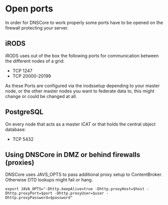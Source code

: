 # Open ports

In order for DNSCore to work properly some ports have to be opened on the firewall protecting your server.

## iRODS

iRODS uses out of the box the following ports for communication between the different nodes of a grid:
* TCP 1247
* TCP 20000-20199

As these Ports are configured via the irodssetup depending to your master node, or the other master nodes you want to federate data to, this might change or could be changed at all. 

## PostgreSQL

On every node that acts as a master iCAT or that holds the central object database:
* TCP 5432

## Using DNSCore in DMZ or behind firewalls (proxies)

DNSCore uses JAVS_OPTS to pass additional proxy setup to ContentBroker. Otherwise DTD lookups might fail or hang.

    export JAVA_OPTS="-Dhttp.keepAlive=true -Dhttp.proxyHost=$host -Dhttp.proxyPort=$port -Dhttp.proxyUser=$user -Dhttp.proxyPassword=$password"
